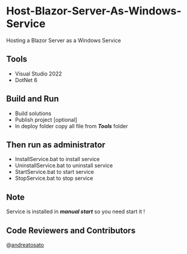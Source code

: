 # Host-Blazor-Server-As-Windows-Service
Hosting a Blazor Server as a Windows Service

## Tools
* Visual Studio 2022
* DotNet 6

## Build and Run
* Build solutions
* Publish project [optional]
* In deploy folder copy all file from ***Tools*** folder

## Then run as administrator
* InstallService.bat to install service
* UninstallService.bat to uninstall service
* StartService.bat to start service
* StopService.bat to stop service

## Note
Service is installed in ***manual start*** so you need start it !

## Code Reviewers and Contributors
@[andreatosato](https://github.com/andreatosato)

